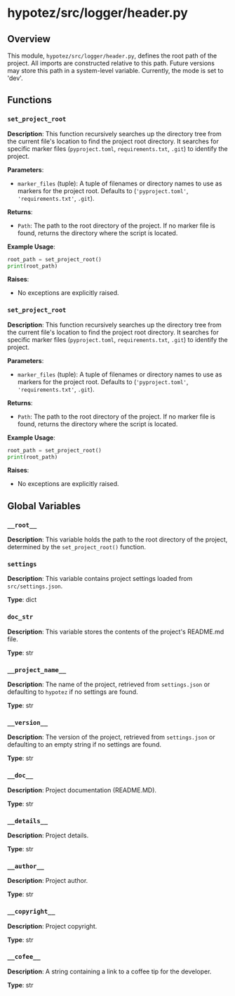 # hypotez/src/logger/header.py

## Overview

This module, `hypotez/src/logger/header.py`, defines the root path of the project.  All imports are constructed relative to this path.  Future versions may store this path in a system-level variable.  Currently, the mode is set to 'dev'.

## Functions

### `set_project_root`

**Description**: This function recursively searches up the directory tree from the current file's location to find the project root directory. It searches for specific marker files (`pyproject.toml`, `requirements.txt`, `.git`) to identify the project.

**Parameters**:

- `marker_files` (tuple): A tuple of filenames or directory names to use as markers for the project root. Defaults to (`'pyproject.toml'`, `'requirements.txt'`, `.git`).

**Returns**:

- `Path`: The path to the root directory of the project. If no marker file is found, returns the directory where the script is located.

**Example Usage**:
```python
root_path = set_project_root()
print(root_path)
```

**Raises**:

- No exceptions are explicitly raised.


### `set_project_root`

**Description**: This function recursively searches up the directory tree from the current file's location to find the project root directory. It searches for specific marker files (`pyproject.toml`, `requirements.txt`, `.git`) to identify the project.

**Parameters**:

- `marker_files` (tuple): A tuple of filenames or directory names to use as markers for the project root. Defaults to (`'pyproject.toml'`, `'requirements.txt'`, `.git`).

**Returns**:

- `Path`: The path to the root directory of the project. If no marker file is found, returns the directory where the script is located.

**Example Usage**:
```python
root_path = set_project_root()
print(root_path)
```

**Raises**:

- No exceptions are explicitly raised.


## Global Variables

### `__root__`

**Description**: This variable holds the path to the root directory of the project, determined by the `set_project_root()` function.


### `settings`

**Description**: This variable contains project settings loaded from `src/settings.json`.

**Type**: dict


### `doc_str`

**Description**: This variable stores the contents of the project's README.md file.

**Type**: str


### `__project_name__`

**Description**:  The name of the project, retrieved from `settings.json` or defaulting to `hypotez` if no settings are found.

**Type**: str

### `__version__`

**Description**:  The version of the project, retrieved from `settings.json` or defaulting to an empty string if no settings are found.

**Type**: str

### `__doc__`

**Description**: Project documentation (README.MD).

**Type**: str


### `__details__`

**Description**: Project details.

**Type**: str


### `__author__`

**Description**: Project author.

**Type**: str


### `__copyright__`

**Description**: Project copyright.

**Type**: str


### `__cofee__`

**Description**:  A string containing a link to a coffee tip for the developer.


**Type**: str